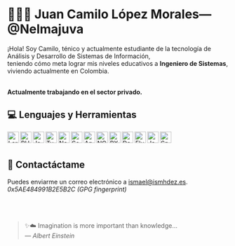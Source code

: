 # 👨🏻‍💻 Juan Camilo López Morales&mdash;@Nelmajuva

¡Hola! Soy Camilo, ténico y actualmente estudiante de la tecnología de Análisis y Desarrollo de Sistemas de Información,<br/>
teniendo cómo meta lograr mis niveles educativos a **Ingeniero de Sistemas**, viviendo actualmente en Colombia.<br/><br/>

**Actualmente trabajando en el sector privado.**

## 💻 Lenguajes y Herramientas
<img align="left" alt="Laravel" width="26px" src="https://upload.wikimedia.org/wikipedia/commons/thumb/9/9a/Laravel.svg/1200px-Laravel.svg.png" >
<img align="left" alt="PHP" width="26px" src="https://cdn3.iconfinder.com/data/icons/popular-services-brands/512/php-512.png" >
<img align="left" alt="JavaScript" width="26px" src="https://upload.wikimedia.org/wikipedia/commons/thumb/9/99/Unofficial_JavaScript_logo_2.svg/800px-Unofficial_JavaScript_logo_2.svg.png" >
<img align="left" alt="TypeScript" width="26px" src="https://upload.wikimedia.org/wikipedia/commons/4/4c/Typescript_logo_2020.svg" >
<img align="left" alt="Node.JS" width="26px" src="https://icons-for-free.com/iconfiles/png/512/install+javascript+js+node+npm+tools+icon-1320165731324625592.png" >
<img align="left" alt="Sockets" width="26px" src="https://cdn.worldvectorlogo.com/logos/socket-io.svg" >
<img align="left" alt="Angular" width="26px" src="https://upload.wikimedia.org/wikipedia/commons/thumb/c/cf/Angular_full_color_logo.svg/2048px-Angular_full_color_logo.svg.png" >
<img align="left" alt="NGRX" width="26px" src="https://ngrx.io/assets/images/badge.svg" >
<img align="left" alt="RXJS" width="26px" src="https://cdn.worldvectorlogo.com/logos/rxjs-1.svg" >
<img align="left" alt="Dart" width="26px" src="https://img.icons8.com/color/144/000000/dart.png">
<img align="left" alt="Flutter" width="26px" src="https://iconape.com/wp-content/files/yb/61798/svg/flutter-logo.svg" >
<img align="left" alt="Java" width="26px" src="https://cdn-icons-png.flaticon.com/512/226/226777.png" >
<img align="left" alt="Spring" width="26px" src="https://cdn.freebiesupply.com/logos/large/2x/spring-3-logo-png-transparent.png" >
<br />
<br />

## 📨 Contactáctame
Puedes enviarme un correo electrónico a <a href="mailto:ismael@ismhdez.es">ismael@ismhdez.es</a>.  
<i>0x5AE484991B2E5B2C (GPG fingerprint)</i>
<br />
<br />
<br />
<br />

> ✨☁️ Imagination is more important than knowledge...  
> *&mdash; Albert Einstein*
